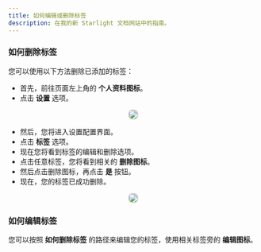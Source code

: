 ```yaml
---
title: 如何编辑或删除标签
description: 在我的新 Starlight 文档网站中的指南。
---
```


### 如何删除标签

您可以使用以下方法删除已添加的标签：

- 首先，前往页面左上角的 **个人资料图标**。
- 点击 **设置** 选项。
<p align ="center">
    <img src="/profile_click.png" style="border: 2px solid #D4d4d4; border-radius: 8px;">
</p>

- 然后，您将进入设置配置界面。
- 点击 **标签** 选项。
- 现在您将看到标签的编辑和删除选项。
- 点击任意标签，您将看到相关的 **删除图标**。
- 然后点击删除图标，再点击 **是** 按钮。
- 现在，您的标签已成功删除。

<p align ="center">
    <img src="/lable_delete_setting.png" style="border: 2px solid #D4d4d4; border-radius: 8px;">
</p>

### 如何编辑标签

您可以按照 **如何删除标签** 的路径来编辑您的标签，使用相关标签旁的 **编辑图标**。
